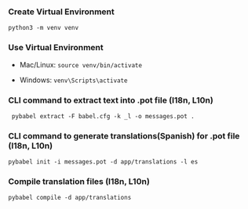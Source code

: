### Create Virtual Environment 

    python3 -m venv venv

### Use Virtual Environment

- Mac/Linux: `source venv/bin/activate`

- Windows: `venv\Scripts\activate`

### CLI command to extract text into .pot file (I18n, L10n)

     pybabel extract -F babel.cfg -k _l -o messages.pot .
     
### CLI command to generate translations(Spanish) for .pot file (I18n, L10n)

    pybabel init -i messages.pot -d app/translations -l es
    
### Compile translation files (I18n, L10n)

    pybabel compile -d app/translations